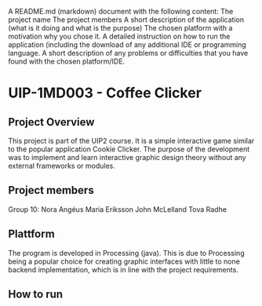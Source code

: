 A README.md (markdown) document with the following content:
The project name
The project members
A short description of the application (what is it doing and what is the purpose)
The chosen platform with a motivation why you chose it. 
A detailed instruction on how to run the application (including the download of any additional IDE or programming language. 
A short description of any problems or difficulties that you have found with the chosen platform/IDE.

# UIP-1MD003 - Coffee Clicker

## Project Overview
This project is part of the UIP2 course. It is a simple interactive game similar to the popular application Cookie Clicker. The purpose of the development was to implement and learn interactive graphic design theory without any external frameworks or modules. 

## Project members
Group 10: 
Nora Angéus
Maria Eriksson
John McLelland
Tova Radhe

## Plattform
The program is developed in Processing (java). This is due to Processing being a popular choice for creating graphic interfaces with little to none backend implementation, which is in line with the project requirements. 

## How to run 

